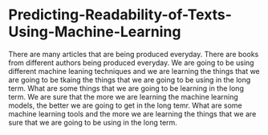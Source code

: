 # Predicting-Readability-of-Texts-Using-Machine-Learning

There are many articles that are being produced everyday. There are books from different authors being produced everyday. We are going to be using different machine leaning techniques and we are learning the things that we are going to be tkaing the things that we are going to be using in the long term. What are some things that we are going to be learning in the long term. We are sure that the more we are learning the machine learning models, the better we are going to get in the long temr. What are some machine learning tools and the more we are learning the things that we are sure that we are going to be using in the long term. 
